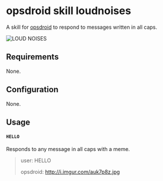 # opsdroid skill loudnoises

A skill for [opsdroid](https://github.com/opsdroid/opsdroid) to respond to messages written in all caps.

![LOUD NOISES](http://i.imgur.com/auk7p8z.jpg)

## Requirements

None.

## Configuration

None.

## Usage

#### `HELLO`

Responds to any message in all caps with a meme.

> user: HELLO
>
> opsdroid: http://i.imgur.com/auk7p8z.jpg
